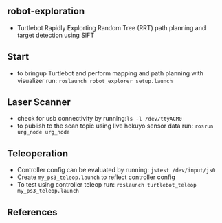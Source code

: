 ## robot-exploration
- Turtlebot Rapidly Explorting Random Tree (RRT) path planning and target detection using SIFT

## Start
- to bringup Turtlebot and perform mapping and path planning with visualizer run: ```roslaunch robot_explorer setup.launch```

## Laser Scanner
- check for usb connectivity by running:```ls -l /dev/ttyACM0```
- to publish to the scan topic using live hokuyo sensor data run: ```rosrun urg_node urg_node```

## Teleoperation
- Controller config can be evaluated by running: ```jstest /dev/input/js0```
- Create ```my_ps3_teleop.launch``` to reflect controller config
- To test using controller teleop run: ```roslaunch turtlebot_teleop my_ps3_teleop.launch```

## References

